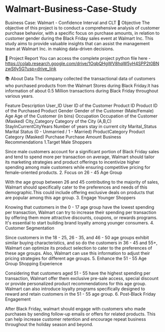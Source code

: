 # Walmart-Business-Case-Study
Business Case: Walmart - Confidence Interval and CLT
🎯 Objective
The objective of this project is to conduct a comprehensive analysis of customer purchase behavior, with a specific focus on purchase amounts, in relation to customer gender during the Black Friday sales event at Walmart Inc. This study aims to provide valuable insights that can assist the management team at Walmart Inc. in making data-driven decisions.

📝 Project Report
You can access the complete project python file here - https://colab.research.google.com/drive/1OqbQHgWV8hqW5yH4SPP2t0BNzwStIy5G?usp=drive_link

📚 About Data
The company collected the transactional data of customers who purchased products from the Walmart Stores during Black Friday.It has information of about 0.5 Million transactions during Black Friday throughout various years.

Feature	Description
User_ID	User ID of the Customer
Product ID	Product ID of the Purchased Product
Gender	Gender of the Customer (Male/Female)
Age	Age of the Customer (in bins)
Occupation	Occupation of the Customer (Masked)
City_Category	Category of the City (A,B,C)
StayInCurrentCityYears	Number of years stay in current city
Marital_Status	Marital Status (0 - Unmarried / 1 - Married)
ProductCategory	Product Category (Masked)
Purchase	Purchase Amount
Business Recommendations
1.Target Male Shoppers

Since male customers account for a significant portion of Black Friday sales and tend to spend more per transaction on average, Walmart should tailor its marketing strategies and product offerings to incentivize higher spending among male customers while ensuring competitive pricing for female-oriented products.
2. Focus on 26 - 45 Age Group

With the age group between 26 and 45 contributing to the majority of sales, Walmart should specifically cater to the preferences and needs of this demographic.This could include offering exclusive deals on products that are popular among this age group.
3. Engage Younger Shoppers

Knowing that customers in the 0 - 17 age group have the lowest spending per transaction, Walmart can try to increase their spending per transaction by offering them more attractive discounts, coupons, or rewards programs. It's essential to start building brand loyalty among younger consumers.
4. Customer Segmentation

Since customers in the 18 - 25, 26 - 35, and 46 - 50 age groups exhibit similar buying characteristics, and so do the customers in 36 - 45 and 55+, Walmart can optimize its product selection to cater to the preferences of these age groups. Also, Walmart can use this information to adjust their pricing strategies for different age groups.
5. Enhance the 51 - 55 Age Group Shopping Experience

Considering that customers aged 51 - 55 have the highest spending per transaction, Walmart offer them exclusive pre-sale access, special discount or provide personalized product recommendations for this age group. Walmart can also introduce loyalty programs specifically designed to reward and retain customers in the 51 - 55 age group.
6. Post-Black Friday Engagement

After Black Friday, walmart should engage with customers who made purchases by sending follow-up emails or offers for related products. This can help increase customer retention and encourage repeat business throughout the holiday season and beyond.
